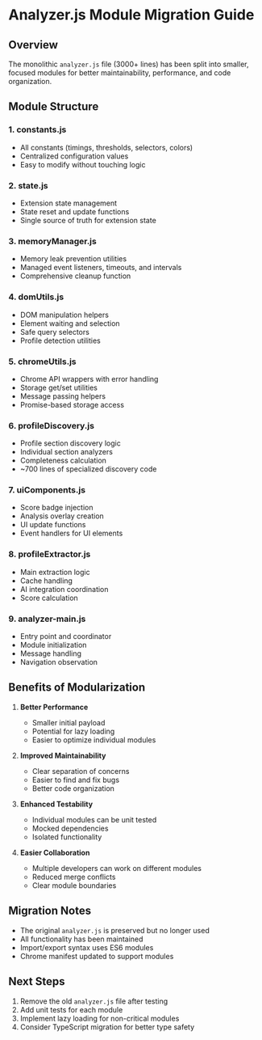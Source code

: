 # Analyzer.js Module Migration Guide

## Overview
The monolithic `analyzer.js` file (3000+ lines) has been split into smaller, focused modules for better maintainability, performance, and code organization.

## Module Structure

### 1. **constants.js**
- All constants (timings, thresholds, selectors, colors)
- Centralized configuration values
- Easy to modify without touching logic

### 2. **state.js**
- Extension state management
- State reset and update functions
- Single source of truth for extension state

### 3. **memoryManager.js**
- Memory leak prevention utilities
- Managed event listeners, timeouts, and intervals
- Comprehensive cleanup function

### 4. **domUtils.js**
- DOM manipulation helpers
- Element waiting and selection
- Safe query selectors
- Profile detection utilities

### 5. **chromeUtils.js**
- Chrome API wrappers with error handling
- Storage get/set utilities
- Message passing helpers
- Promise-based storage access

### 6. **profileDiscovery.js**
- Profile section discovery logic
- Individual section analyzers
- Completeness calculation
- ~700 lines of specialized discovery code

### 7. **uiComponents.js**
- Score badge injection
- Analysis overlay creation
- UI update functions
- Event handlers for UI elements

### 8. **profileExtractor.js**
- Main extraction logic
- Cache handling
- AI integration coordination
- Score calculation

### 9. **analyzer-main.js**
- Entry point and coordinator
- Module initialization
- Message handling
- Navigation observation

## Benefits of Modularization

1. **Better Performance**
   - Smaller initial payload
   - Potential for lazy loading
   - Easier to optimize individual modules

2. **Improved Maintainability**
   - Clear separation of concerns
   - Easier to find and fix bugs
   - Better code organization

3. **Enhanced Testability**
   - Individual modules can be unit tested
   - Mocked dependencies
   - Isolated functionality

4. **Easier Collaboration**
   - Multiple developers can work on different modules
   - Reduced merge conflicts
   - Clear module boundaries

## Migration Notes

- The original `analyzer.js` is preserved but no longer used
- All functionality has been maintained
- Import/export syntax uses ES6 modules
- Chrome manifest updated to support modules

## Next Steps

1. Remove the old `analyzer.js` file after testing
2. Add unit tests for each module
3. Implement lazy loading for non-critical modules
4. Consider TypeScript migration for better type safety